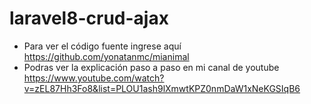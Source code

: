 # laravel8-crud-ajax

- Para ver el código fuente ingrese aquí https://github.com/yonatanmc/mianimal
- Podras ver la explicación paso a paso en mi canal de youtube https://www.youtube.com/watch?v=zEL87Hh3Fo8&list=PLOU1ash9lXmwtKPZ0nmDaW1xNeKGSIqB6
